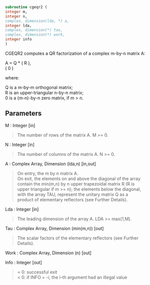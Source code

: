 ```fortran  
subroutine cgeqr2 (  
integer m,  
integer n,  
complex, dimension(lda, *) a,  
integer lda,  
complex, dimension(*) tau,  
complex, dimension(*) work,  
integer info  
)  
```  
  
CGEQR2 computes a QR factorization of a complex m-by-n matrix A:  
  
A = Q * ( R ),  
( 0 )  
  
where:  
  
Q is a m-by-m orthogonal matrix;  
R is an upper-triangular n-by-n matrix;  
0 is a (m-n)-by-n zero matrix, if m > n.  
  
  
## Parameters  
M : Integer [in]  
> The number of rows of the matrix A.  M >= 0.  
  
N : Integer [in]  
> The number of columns of the matrix A.  N >= 0.  
  
A : Complex Array, Dimension (lda,n) [in,out]  
> On entry, the m by n matrix A.  
> On exit, the elements on and above the diagonal of the array  
> contain the min(m,n) by n upper trapezoidal matrix R (R is  
> upper triangular if m >= n); the elements below the diagonal,  
> with the array TAU, represent the unitary matrix Q as a  
> product of elementary reflectors (see Further Details).  
  
Lda : Integer [in]  
> The leading dimension of the array A.  LDA >= max(1,M).  
  
Tau : Complex Array, Dimension (min(m,n)) [out]  
> The scalar factors of the elementary reflectors (see Further  
> Details).  
  
Work : Complex Array, Dimension (n) [out]  
  
Info : Integer [out]  
> = 0: successful exit  
> < 0: if INFO = -i, the i-th argument had an illegal value  
  
